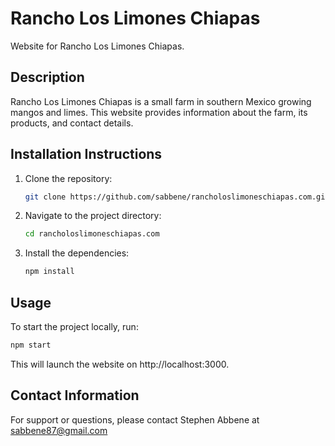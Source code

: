# Rancho Los Limones Chiapas

Website for Rancho Los Limones Chiapas.

## Description

Rancho Los Limones Chiapas is a small farm in southern Mexico growing mangos and limes. This website provides information about the farm, its products, and contact details.

## Installation Instructions

1. Clone the repository:
    ```sh
    git clone https://github.com/sabbene/rancholoslimoneschiapas.com.git
    ```
2. Navigate to the project directory:
    ```sh
    cd rancholoslimoneschiapas.com
    ```
3. Install the dependencies:
    ```sh
    npm install
    ```

## Usage

To start the project locally, run:
```sh
npm start
```
This will launch the website on http://localhost:3000.

## Contact Information

For support or questions, please contact Stephen Abbene at sabbene87@gmail.com
